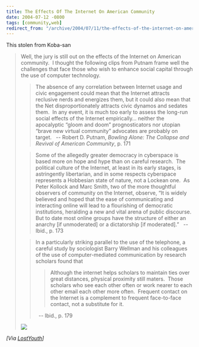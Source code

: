 ```yaml
---
title: The Effects Of The Internet On American Community
date: 2004-07-12 -0800
tags: [community,web]
redirect_from: "/archive/2004/07/11/the-effects-of-the-internet-on-american-community.aspx/"
---
```


This stolen from Koba-san

> Well, the jury is still out on the effects of the Internet on American
> community.  I thought the following clips from Putnam frame well the
> challenges that face those who wish to enhance social capital through
> the use of computer technology.
>
> > The absence of any correlation between Internet usage and civic
> > engagement could mean that the Internet attracts reclusive nerds and
> > energizes them, but it could also mean that the Net
> > disproportionately attracts civic dynamos and sedates them.  In any
> > event, it is much too early to assess the long-run social effects of
> > the Internet empirically… neither the apocalyptic “gloom and doom”
> > prognosticators nor utopian “brave new virtual community” advocates
> > are probably on target. 
> >  
> > -- Robert D. Putnam, *Bowling Alone: The Collapse and Revival of
> > American Community*, p. 171
>
> > Some of the allegedly greater democracy in cyberspace is based more
> > on hope and hype than on careful research.  The political culture of
> > the Internet, at least in its early stages, is astringently
> > libertarian, and in some respects cyberspace represents a Hobbesian
> > state of nature, not a Lockean one.  As Peter Kollock and Marc
> > Smith, two of the more thoughtful observers of community on the
> > Internet, observe, “It is widely believed and hoped that the ease of
> > communicating and interacting online will lead to a flourishing of
> > democratic institutions, heralding a new and vital arena of public
> > discourse.  But to date most online groups have the structure of
> > either an anarchy [if unmoderated] or a dictatorship [if
> > moderated].” 
> >  
> > -- Ibid., p. 173
>
> > In a particularly striking parallel to the use of the telephone, a
> > careful study by sociologist Barry Wellman and his colleagues of the
> > use of computer-mediated communication by research scholars found
> > that
> >
> > > Although the internet helps scholars to maintain ties over great
> > > distances, physical proximity still maters.  Those scholars who
> > > see each other often or work nearer to each other email each other
> > > more often.  Frequent contact on the Internet is a complement to
> > > frequent face-to-face contact, not a substitute for it.
> >
> > 
> >  
> > -- Ibid., p. 179
>
> ![](http://koba.europe.webmatrixhosting.net/aggbug/363.aspx)

*[Via
[LostYouth](http://koba.europe.webmatrixhosting.net/archive/2004/07/09/363.aspx)]*

